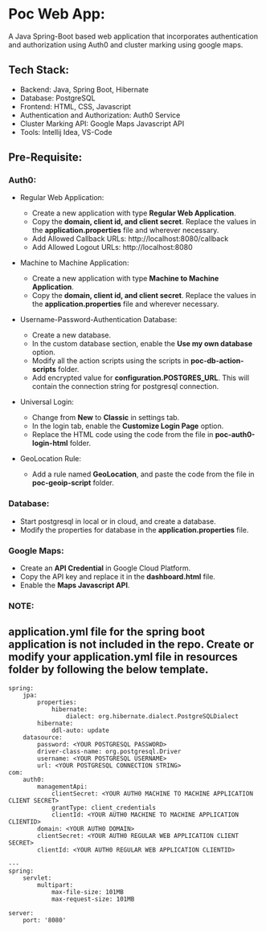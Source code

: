 # Poc Web App:

A Java Spring-Boot based web application that incorporates authentication and authorization using Auth0 and cluster marking using google maps.

## Tech Stack:

- Backend: Java, Spring Boot, Hibernate
- Database: PostgreSQL
- Frontend: HTML, CSS, Javascript
- Authentication and Authorization: Auth0 Service
- Cluster Marking API: Google Maps Javascript API
- Tools: Intellij Idea, VS-Code

## Pre-Requisite:

### Auth0:

- Regular Web Application:

    - Create a new application with type **Regular Web Application**.
    - Copy the **domain, client id, and client secret**. Replace the values in the **application.properties** file and wherever necessary.
    - Add Allowed Callback URLs: http<span></span>://localhost:8080/callback
    - Add Allowed Logout URLs: http<span></span>://localhost:8080

- Machine to Machine Application:

    - Create a new application with type **Machine to Machine Application**.
    - Copy the **domain, client id, and client secret**. Replace the values in the **application.properties** file and wherever necessary.

- Username-Password-Authentication Database:

    - Create a new database.
    - In the custom database section, enable the **Use my own database** option.
    - Modify all the action scripts using the scripts in **poc-db-action-scripts** folder.
    - Add encrypted value for **configuration.POSTGRES_URL**. This will contain the connection string for postgresql connection.

- Universal Login:

    - Change from **New** to **Classic** in settings tab.
    - In the login tab, enable the **Customize Login Page** option.
    - Replace the HTML code using the code from the file in **poc-auth0-login-html** folder.

- GeoLocation Rule:

    - Add a rule named **GeoLocation**, and paste the code from the file in **poc-geoip-script** folder.

### Database:

- Start postgresql in local or in cloud, and create a database.
- Modify the properties for database in the **application.properties** file.

### Google Maps:

- Create an **API Credential** in Google Cloud Platform.
- Copy the API key and replace it in the **dashboard.html** file.
- Enable the **Maps Javascript API**.

### NOTE:

## application.yml file for the spring boot application is not included in the repo. Create or modify your application.yml file in **resources** folder by following the below template.

```
spring:
    jpa:
        properties:
            hibernate:
                dialect: org.hibernate.dialect.PostgreSQLDialect
        hibernate:
            ddl-auto: update
    datasource:
        password: <YOUR POSTGRESQL PASSWORD>
        driver-class-name: org.postgresql.Driver
        username: <YOUR POSTGRESQL USERNAME>
        url: <YOUR POSTGRESQL CONNECTION STRING>
com:
    auth0:
        managementApi:
            clientSecret: <YOUR AUTH0 MACHINE TO MACHINE APPLICATION CLIENT SECRET>
            grantType: client_credentials
            clientId: <YOUR AUTH0 MACHINE TO MACHINE APPLICATION CLIENTID>
        domain: <YOUR AUTH0 DOMAIN>
        clientSecret: <YOUR AUTH0 REGULAR WEB APPLICATION CLIENT SECRET>
        clientId: <YOUR AUTH0 REGULAR WEB APPLICATION CLIENTID>

---
spring:
    servlet:
        multipart:
            max-file-size: 101MB
            max-request-size: 101MB

server:
    port: '8080'
```
